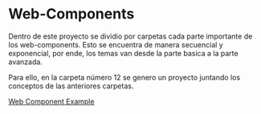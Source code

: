 # Web-Components

Dentro de este proyecto se dividio por carpetas cada parte importante de los web-components. 
Esto se encuentra de manera secuencial y exponencial, por ende, los temas van desde la parte basica a la parte avanzada.

Para ello, en la carpeta número 12 se genero un proyecto juntando los conceptos de las anteriores carpetas.

[Web Component Example](https://web-component-tatan.netlify.app "Web Component Example")
